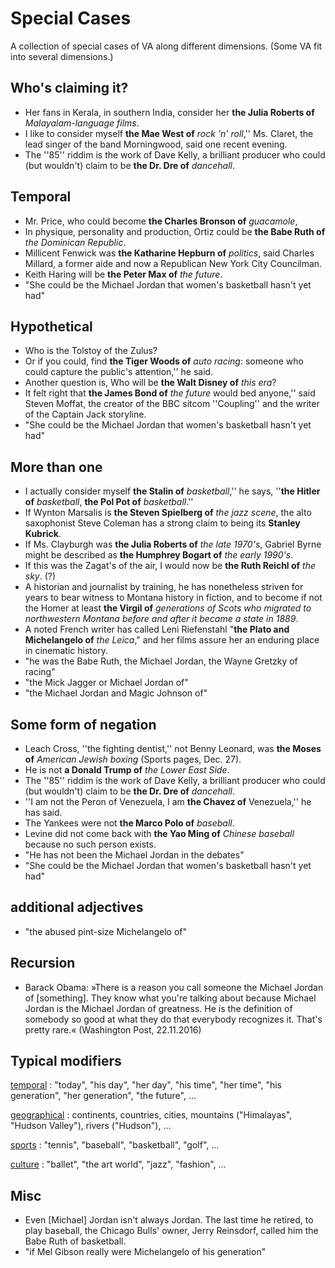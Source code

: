 Special Cases
=============

A collection of special cases of VA along different dimensions. (Some VA
fit into several dimensions.)

Who's claiming it?
-------------------

-   Her fans in Kerala, in southern India, consider her **the Julia
    Roberts of** *Malayalam-language films*.
-   I like to consider myself **the Mae West of** *rock 'n' roll*,''
    Ms. Claret, the lead singer of the band Morningwood, said one recent
    evening.
-   The ''85'' riddim is the work of Dave Kelly, a brilliant
    producer who could (but wouldn't) claim to be **the Dr. Dre of**
    *dancehall*.

Temporal
--------

-   Mr. Price, who could become **the Charles Bronson of** *guacamole*,
-   In physique, personality and production, Ortiz could be **the Babe
    Ruth of** *the Dominican Republic*.
-   Millicent Fenwick was **the Katharine Hepburn of** *politics*, said
    Charles Millard, a former aide and now a Republican New York City
    Councilman.
-   Keith Haring will be **the Peter Max of** *the future*.
-   "She could be the Michael Jordan that women's basketball hasn't
    yet had"

Hypothetical
------------

-   Who is the Tolstoy of the Zulus?
-   Or if you could, find **the Tiger Woods of** *auto racing*: someone
    who could capture the public's attention,'' he said.
-   Another question is, Who will be **the Walt Disney of** *this era*?
-   It felt right that **the James Bond of** *the future* would bed
    anyone,'' said Steven Moffat, the creator of the BBC sitcom
    ''Coupling'' and the writer of the Captain Jack storyline.
-   "She could be the Michael Jordan that women's basketball hasn't
    yet had"

More than one
-------------

-   I actually consider myself **the Stalin of** *basketball*,'' he
    says, ''**the Hitler of** *basketball*, **the Pol Pot of**
    *basketball*.''
-   If Wynton Marsalis is **the Steven Spielberg of** *the jazz scene*,
    the alto saxophonist Steve Coleman has a strong claim to being its
    **Stanley Kubrick**.
-   If Ms. Clayburgh was **the Julia Roberts of** *the late 1970's*,
    Gabriel Byrne might be described as **the Humphrey Bogart of** *the
    early 1990's*.
-   If this was the Zagat's of the air, I would now be **the Ruth
    Reichl of** *the sky*. (?)
-   A historian and journalist by training, he has nonetheless striven
    for years to bear witness to Montana history in fiction, and to
    become if not the Homer at least **the Virgil of** *generations of
    Scots who migrated to northwestern Montana before and after it
    became a state in 1889*.
-   A noted French writer has called Leni Riefenstahl "**the Plato and
    Michelangelo of** *the Leica*," and her films assure her an
    enduring place in cinematic history.
-   "he was the Babe Ruth, the Michael Jordan, the Wayne Gretzky of
    racing"
-   "the Mick Jagger or Michael Jordan of"
-   "the Michael Jordan and Magic Johnson of"

Some form of negation
---------------------

-   Leach Cross, ''the fighting dentist,'' not Benny Leonard, was
    **the Moses of** *American Jewish boxing* (Sports pages, Dec. 27).
-   He is not **a Donald Trump of** *the Lower East Side*.
-   The ''85'' riddim is the work of Dave Kelly, a brilliant
    producer who could (but wouldn't) claim to be **the Dr. Dre of**
    *dancehall*.
-   ''I am not the Peron of Venezuela, I am **the Chavez of**
    Venezuela,'' he has said.
-   The Yankees were not **the Marco Polo of** *baseball*.
-   Levine did not come back with **the Yao Ming of** *Chinese baseball*
    because no such person exists.
-   "He has not been the Michael Jordan in the debates"
-   "She could be the Michael Jordan that women's basketball hasn't
    yet had"

additional adjectives
---------------------

-   "the abused pint-size Michelangelo of"

Recursion
---------

-   Barack Obama: »There is a reason you call someone the Michael Jordan
    of \[something\]. They know what you're talking about because
    Michael Jordan is the Michael Jordan of greatness. He is the
    definition of somebody so good at what they do that everybody
    recognizes it. That's pretty rare.« (Washington Post, 22.11.2016)

Typical modifiers
-----------------

[temporal](theof/humans/statistics.md#today)
:   "today", "his day", "her day", "his time", "her time",
    "his generation", "her generation", "the future", ...

[geographical](theof/humans/statistics.md#country)
:   continents, countries, cities, mountains ("Himalayas", "Hudson
    Valley"), rivers ("Hudson"), ...

[sports](theof/humans/statistics.md#sports)
:   "tennis", "baseball", "basketball", "golf", ...

[culture](theof/humans/statistics.md#culture)
:   "ballet", "the art world", "jazz", "fashion", ...

Misc
----

-   Even \[Michael\] Jordan isn't always Jordan. The last time he
    retired, to play baseball, the Chicago Bulls' owner, Jerry
    Reinsdorf, called him the Babe Ruth of basketball.
-   "if Mel Gibson really were Michelangelo of his generation"

